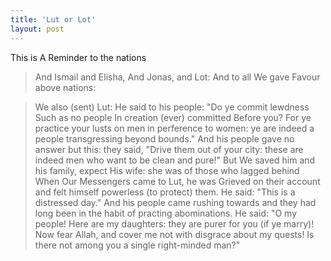 ```yaml
---
title: 'Lut or Lot'
layout: post
---
```

This is A Reminder to the nations

>And Ismail and Elisha, And Jonas, and Lot: And to all We gave Favour above nations:

>We also (sent) Lut: 
He said to his people:
"Do ye commit lewdness Such as no people In creation (ever) committed Before you?
For ye practice your lusts on men in perference to women: ye are indeed a people transgressing beyond bounds."
>And his people gave no answer but this: they said, "Drive them out of your city: these are indeed men who want to be clean and pure!"
>But We saved him and his family, expect His wife: she was of those who lagged behind
>When Our Messengers came to Lut, he was Grieved on their account and felt himself powerless (to protect) them. He said: "This is a distressed day."
>And his people came rushing towards and they had long been in the habit of practing abominations. He said: "O my people! Here are my daughters: they are purer for you (if ye marry)! Now fear Allah, and cover me not with disgrace about my quests! Is there not among you a single right-minded man?"
>
>
>
>
>

